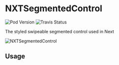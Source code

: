 # NXTSegmentedControl

![Pod Version](https://cocoapod-badges.herokuapp.com/v/NXTSegmentedControl/badge.png) ![Travis Status](https://travis-ci.org/YayNext/NXTSegmentedControl.svg?branch=master)

The styled swipeable segmented control used in Next

![NXTSegmentedControl](https://raw.githubusercontent.com/YayNext/NXTSegmentedControl/master/images/demo.gif)

## Usage